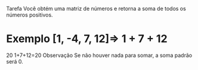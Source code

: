 
Tarefa
Você obtém uma matriz de números e retorna a soma de todos os números positivos.

Exemplo
[1, -4, 7, 12]=>
1
+
7
+
12
=
20
1+7+12=20
Observação
Se não houver nada para somar, a soma padrão será 0.
